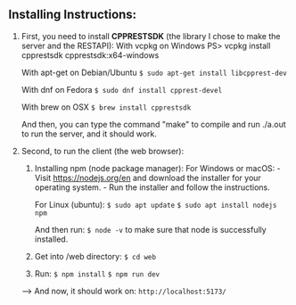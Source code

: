 ## Installing Instructions:

1. First, you need to install **CPPRESTSDK** (the library I chose to make the server and the RESTAPI):
    With vcpkg on Windows
        PS> vcpkg install cpprestsdk cpprestsdk:x64-windows

    With apt-get on Debian/Ubuntu
        `$ sudo apt-get install libcpprest-dev`

    With dnf on Fedora
        `$ sudo dnf install cpprest-devel`

    With brew on OSX
        `$ brew install cpprestsdk`

   And then, you can type the command "make" to compile and run ./a.out to run the server, and it should work.

3. Second, to run the client (the web browser):
    1. Installing npm (node package manager):
        For Windows or macOS:
            - Visit https://nodejs.org/en and download the installer for your operating system.
            - Run the installer and follow the instructions.
        
        For Linux (ubuntu):
            `$ sudo apt update`
            `$ sudo apt install nodejs npm`
        
        And then run:
            `$ node -v`
        to make sure that node is successfully installed.
    
    2. Get into /web directory:
        `$ cd web`
    
    3. Run:
        `$ npm install`
        `$ npm run dev`
    
    --> And now, it should work on: `http://localhost:5173/`
